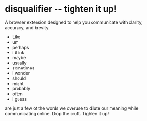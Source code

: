 # disqualifier -- tighten it up!

A browser extension designed to help you communicate with clarity, accuracy, and brevity.  

- Like
- um
- perhaps
- i think
- maybe
- usually
- sometimes
- i wonder
- should
- might
- probably
- often
- i guess

are just a few of the words we overuse to dilute our meaning while communicating online.  Drop the cruft.  Tighten it up!

